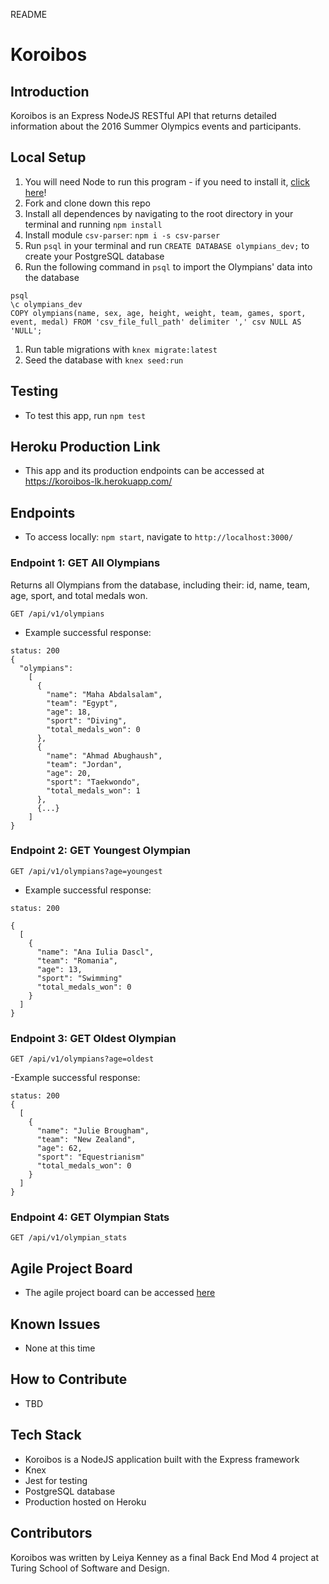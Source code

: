 README

# Koroibos

## Introduction
Koroibos is an Express NodeJS RESTful API that returns detailed information about the 2016 Summer Olympics events and participants.

## Local Setup
1. You will need Node to run this program - if you need to install it, [click here](https://nodejs.org/en/)!
1. Fork and clone down this repo
1. Install all dependences by navigating to the root directory in your terminal and running `npm install`
1. Install module `csv-parser`: `npm i -s csv-parser`
1. Run `psql` in your terminal and run `CREATE DATABASE olympians_dev;` to create your PostgreSQL database
1. Run the following command in `psql` to import the Olympians' data into the database
  ```
  psql
  \c olympians_dev
  COPY olympians(name, sex, age, height, weight, team, games, sport, event, medal) FROM 'csv_file_full_path' delimiter ',' csv NULL AS 'NULL';
  ```
1. Run table migrations with `knex migrate:latest`
1. Seed the database with `knex seed:run`

## Testing
- To test this app, run `npm test`

## Heroku Production Link
- This app and its production endpoints can be accessed at https://koroibos-lk.herokuapp.com/

## Endpoints
- To access locally: `npm start`, navigate to `http://localhost:3000/`

### Endpoint 1: GET All Olympians
Returns all Olympians from the database, including their: id, name, team, age, sport, and total medals won.
```
GET /api/v1/olympians
```
- Example successful response:
```
status: 200
{
  "olympians":
    [
      {
        "name": "Maha Abdalsalam",
        "team": "Egypt",
        "age": 18,
        "sport": "Diving",
        "total_medals_won": 0
      },
      {
        "name": "Ahmad Abughaush",
        "team": "Jordan",
        "age": 20,
        "sport": "Taekwondo",
        "total_medals_won": 1
      },
      {...}
    ]
}
```

### Endpoint 2: GET Youngest Olympian
```
GET /api/v1/olympians?age=youngest
```
- Example successful response: 
```
status: 200

{
  [
    {
      "name": "Ana Iulia Dascl",
      "team": "Romania",
      "age": 13,
      "sport": "Swimming"
      "total_medals_won": 0
    }
  ]
}
```

### Endpoint 3: GET Oldest Olympian
```
GET /api/v1/olympians?age=oldest
```
-Example successful response: 
```
status: 200
{
  [
    {
      "name": "Julie Brougham",
      "team": "New Zealand",
      "age": 62,
      "sport": "Equestrianism"
      "total_medals_won": 0
    }
  ]
}
```

### Endpoint 4: GET Olympian Stats
```
GET /api/v1/olympian_stats
```

## Agile Project Board
- The agile project board can be accessed [here](https://github.com/leiyakenney/koroibos/projects/1)

## Known Issues
- None at this time

## How to Contribute
- TBD

## Tech Stack
- Koroibos is a NodeJS application built with the Express framework
- Knex
- Jest for testing
- PostgreSQL database
- Production hosted on Heroku

## Contributors
Koroibos was written by Leiya Kenney as a final Back End Mod 4 project at Turing School of Software and Design.

